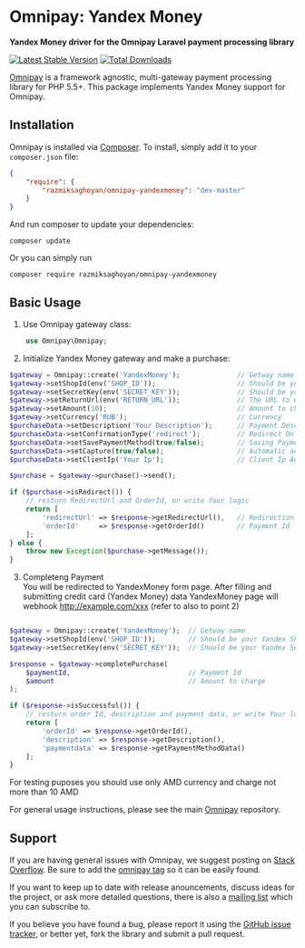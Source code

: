 # Omnipay: Yandex Money

**Yandex Money driver for the Omnipay Laravel payment processing library**

[![Latest Stable Version](https://poser.pugx.org/razmiksaghoyan/omnipay-yandexmoney/version.png)](https://packagist.org/packages/razmiksaghoyan/omnipay-yandexmoney)
[![Total Downloads](https://poser.pugx.org/razmiksaghoyan/omnipay-yandexmoney/d/total.png)](https://packagist.org/packages/razmiksaghoyan/omnipay-yandexmoney)

[Omnipay](https://github.com/thephpleague/omnipay) is a framework agnostic, multi-gateway payment
processing library for PHP 5.5+. This package implements Yandex Money support for Omnipay.

## Installation

Omnipay is installed via [Composer](http://getcomposer.org/). To install, simply add it
to your `composer.json` file:

```json
{
    "require": {
        "razmiksaghoyan/omnipay-yandexmoney": "dev-master"
    }
}
```

And run composer to update your dependencies:

    composer update

Or you can simply run

    composer require razmiksaghoyan/omnipay-yandexmoney

## Basic Usage

1. Use Omnipay gateway class:

```php
    use Omnipay\Omnipay;
```

2. Initialize Yandex Money gateway and make a purchase:

```php
$gateway = Omnipay::create('YandexMoney');              // Getway name
$gateway->setShopId(env('SHOP_ID'));                    // Should be your Yandex Shop Id
$gateway->setSecretKey(env('SECRET_KEY'));              // Should be your Yandex Secrect Key
$gateway->setReturnUrl(env('RETURN_URL'));              // The URL to which you will be redirected after completing the purchase
$gateway->setAmount(10);                                // Amount to charge
$gateway->setCurrency('RUB');                           // Currency
$purchaseData->setDescription('Your Description');      // Payment Description
$purchaseData->setConfirmationType('redirect');         // Redirect Only 
$purchaseData->setSavePaymentMethod(true/false);        // Saving Payment Method
$purchaseData->setCapture(true/false);                  // Automatic acceptance of received payment
$purchaseData->setClientIp('Your Ip');                  // Client Ip Address

$purchase = $gateway->purchase()->send();

if ($purchase->isRedirect()) {
    // resturn RedirectUrl and OrderId, or write Your logic
    return [
        'redirectUrl' => $response->getRedirectUrl(),   // Redirection to previously generated unique URL 
        'orderId'     => $response->getOrderId()        // Payment Id
    ];
} else {
    throw new Exception($purchase->getMessage());
}
```

3. Completeng Payment <br>
You will be redirected to YandexMoney form page. 
After filling and submitting credit card (Yandex Money) data YandexMoney page will webhook http://example.com/xxx (refer to also to point 2)

```php

$gateway = Omnipay::create('YandexMoney');  // Getway name
$gateway->setShopId(env('SHOP_ID'));        // Should be your Yandex Shop Id
$gateway->setSecretKey(env('SECRET_KEY'));  // Should be your Yandex Secrect Key$$webService = $gateway->completePurchase([             

$response = $gateway->completePurchase(
    $paymentId,                             // Payment Id
    $amount                                 // Amount to charge
);

if ($response->isSuccessful()) {
    // resturn order Id, description and payment data, or write Your logic
    return [
        'orderId' => $response->getOrderId(),
        'description' => $response->getDescription(),
        'paymentdata' => $response->getPaymentMethodData()
    ];
}
```


For testing puposes you should use only AMD currency and charge not more than 10 AMD 

For general usage instructions, please see the main [Omnipay](https://github.com/thephpleague/omnipay)
repository.

## Support

If you are having general issues with Omnipay, we suggest posting on
[Stack Overflow](http://stackoverflow.com/). Be sure to add the
[omnipay tag](http://stackoverflow.com/questions/tagged/omnipay) so it can be easily found.

If you want to keep up to date with release anouncements, discuss ideas for the project,
or ask more detailed questions, there is also a [mailing list](https://groups.google.com/forum/#!forum/omnipay) which
you can subscribe to.

If you believe you have found a bug, please report it using the [GitHub issue tracker](),
or better yet, fork the library and submit a pull request.
